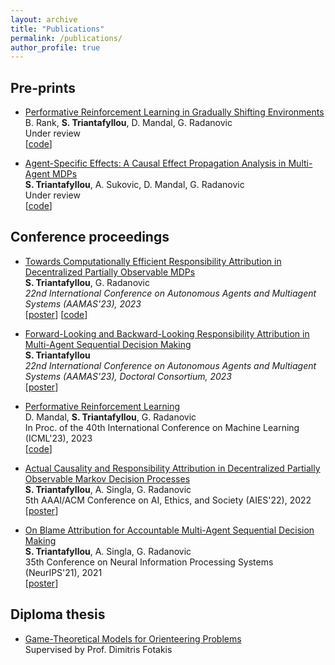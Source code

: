 ```yaml
---
layout: archive
title: "Publications"
permalink: /publications/
author_profile: true
---
```


Pre-prints
------------
- [Performative Reinforcement Learning in Gradually Shifting Environments](https://arxiv.org/abs/2402.09838) <br> B. Rank, **S. Triantafyllou**, D. Mandal, G. Radanovic <br> Under review <br> [[code](https://github.com/bsen/performative-rl-gradually-shifting-envs)]

- [Agent-Specific Effects: A Causal Effect Propagation Analysis in Multi-Agent MDPs](https://arxiv.org/abs/2310.11334) <br>**S. Triantafyllou**, A. Sukovic, D. Mandal, G. Radanovic <br> Under review <br> [[code](https://github.com/stelios30/agent-specific-effects.git)] 

Conference proceedings
------------
- [Towards Computationally Efficient Responsibility Attribution in Decentralized Partially Observable MDPs](https://dl.acm.org/doi/abs/10.5555/3545946.3598628) <br>**S. Triantafyllou**, G. Radanovic <br> *22nd International Conference on Autonomous Agents and Multiagent Systems (AAMAS'23), 2023* <br> [[poster](https://drive.google.com/file/d/16n7KNPuuy15pybHyIff0owD2OU5AhtUL/view?usp=sharing)] [[code](https://github.com/stelios30/aamas23-responsibility-attribution-mcts.git)]

- [Forward-Looking and Backward-Looking Responsibility Attribution in Multi-Agent Sequential Decision Making](https://dl.acm.org/doi/abs/10.5555/3545946.3599135) <br> **S. Triantafyllou** <br> *22nd International Conference on Autonomous Agents and Multiagent Systems (AAMAS'23), Doctoral Consortium, 2023* <br> [[poster](https://drive.google.com/file/d/1KRXNSqLKrdMIxxF9ZpTTqsniqrPQIOu7/view?usp=sharing)] 

- [Performative Reinforcement Learning](https://arxiv.org/abs/2207.00046) <br> D. Mandal, **S. Triantafyllou**, G. Radanovic <br> In Proc. of the 40th International Conference on Machine Learning (ICML'23), 2023 <br> [[code](https://github.com/gradanovic/icml2023-performative-rl-paper-code.git)]

- [Actual Causality and Responsibility Attribution in Decentralized Partially Observable Markov Decision Processes](https://dl.acm.org/doi/10.1145/3514094.3534133) <br> **S. Triantafyllou**, A. Singla, G. Radanovic <br> 5th AAAI/ACM Conference on AI, Ethics, and Society (AIES'22), 2022 <br> [[poster](https://drive.google.com/file/d/1cNdUpq2bJ5V9Z93fzVKF4C0qOn_4maBn/view?usp=sharing)]

- [On Blame Attribution for Accountable Multi-Agent Sequential Decision Making](https://arxiv.org/abs/2107.11927) <br> **S. Triantafyllou**, A. Singla, G. Radanovic <br> 35th Conference on Neural Information Processing Systems (NeurIPS'21), 2021 <br> [[poster](https://drive.google.com/file/d/1IMPSrYlgHMiRgcbLo9AXN_pKqJf4xinE/view?usp=sharing)]

Diploma thesis
------------
- [Game-Theoretical Models for Orienteering Problems](http://artemis.cslab.ece.ntua.gr:8080/jspui/handle/123456789/17391) <br> Supervised by Prof. Dimitris Fotakis
